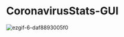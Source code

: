 # CoronavirusStats-GUI
![ezgif-6-daf8893005f0](https://user-images.githubusercontent.com/34281752/89731861-85f94e80-da18-11ea-8424-68b1b999a231.gif)
